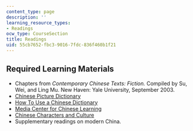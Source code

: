 ```yaml
---
content_type: page
description: ''
learning_resource_types:
- Readings
ocw_type: CourseSection
title: Readings
uid: 55cb7652-fbc3-9016-7fdc-836f460b1f21
---
```


Required Learning Materials
---------------------------

*   Chapters from _Contemporary Chinese Texts: Fiction._ Compiled by Su, Wei, and Ling Mu. New Haven: Yale University, September 2003.
*   [Chinese Picture Dictionary](https://www.tuttlepublishing.com/china/mandarin-chinese-picture-dictionary)
*   [How To Use a Chinese Dictionary](https://sensiblechinese.com/how-to-use-a-chinese-dictionary/)
*   [Media Center for Chinese Learning](http://www.yale.edu/dmca/)
*   [Chinese Characters and Culture](http://www.zhongwen.com/)
*   Supplementary readings on modern China.